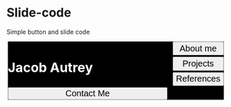 # Slide-code
Simple button and slide code
<head>
<style>
.tabs{
    font-size: 20px;
}
.info{
    display: none;
}
.title{
  color: white;
  grid-area: 1/1/4/5;
  font-size: 30px;
}
.nav{
  display: grid;
  min-height: 80px;
  width: 98.8%;
  margin: auto;
  background:black;
  grid-template-columns: 1fr auto;
  grid-gap: 3px;
  grid-template-areas:
  "title . . . .";
}
</style>
</head>

<html>
<nav class="nav">
<h2 class="title">Jacob Autrey</h2>
<button class="tabs" onClick="showInfo(1)">About me</button>
<button class="tabs" onClick="showInfo(2)">Projects</button>
<button class="tabs" onClick="showInfo(3)">References</button>
<button class="tabs" onClick="showInfo(4)">Contact Me</button>
</nav>

<div class= "content">
<div class = "info">blachsdjpiashdfdfjhgsdf</div>
<div class = "info">oshdofhsofhosdhf</div>
<div class = "info">foiusfdyihdfuffds</div>
<div class = "info">jmsdijadojiaodjh</div>
</div>
</html>


<script>
  var infoIndex = 1;
  showInfo(infoIndex);

  function showInfo(n){
    var i;
    var info = document.getElementsByClassName("info")
    infoIndex = n
    for(i = 0; i < info.length; i++){
      info[i].style.display = "none"
    }
    info[infoIndex-1].style.display = "block"
  }
</script>
